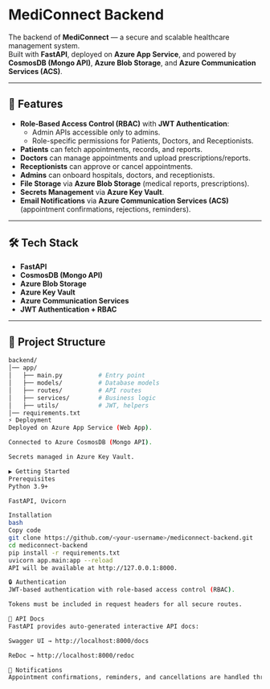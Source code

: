 # MediConnect Backend

The backend of **MediConnect** — a secure and scalable healthcare management system.  
Built with **FastAPI**, deployed on **Azure App Service**, and powered by **CosmosDB (Mongo API)**, **Azure Blob Storage**, and **Azure Communication Services (ACS)**.

---

## 🚀 Features
- **Role-Based Access Control (RBAC)** with **JWT Authentication**:
  - Admin APIs accessible only to admins.
  - Role-specific permissions for Patients, Doctors, and Receptionists.
- **Patients** can fetch appointments, records, and reports.
- **Doctors** can manage appointments and upload prescriptions/reports.
- **Receptionists** can approve or cancel appointments.
- **Admins** can onboard hospitals, doctors, and receptionists.
- **File Storage** via **Azure Blob Storage** (medical reports, prescriptions).
- **Secrets Management** via **Azure Key Vault**.
- **Email Notifications** via **Azure Communication Services (ACS)** (appointment confirmations, rejections, reminders).

---

## 🛠️ Tech Stack
- **FastAPI**
- **CosmosDB (Mongo API)**
- **Azure Blob Storage**
- **Azure Key Vault**
- **Azure Communication Services**
- **JWT Authentication + RBAC**

---

## 📂 Project Structure
```bash
backend/
│── app/
│   ├── main.py          # Entry point
│   ├── models/          # Database models
│   ├── routes/          # API routes
│   ├── services/        # Business logic
│   ├── utils/           # JWT, helpers
│── requirements.txt
⚡ Deployment
Deployed on Azure App Service (Web App).

Connected to Azure CosmosDB (Mongo API).

Secrets managed in Azure Key Vault.

▶️ Getting Started
Prerequisites
Python 3.9+

FastAPI, Uvicorn

Installation
bash
Copy code
git clone https://github.com/<your-username>/mediconnect-backend.git
cd mediconnect-backend
pip install -r requirements.txt
uvicorn app.main:app --reload
API will be available at http://127.0.0.1:8000.

🔒 Authentication
JWT-based authentication with role-based access control (RBAC).

Tokens must be included in request headers for all secure routes.

📡 API Docs
FastAPI provides auto-generated interactive API docs:

Swagger UI → http://localhost:8000/docs

ReDoc → http://localhost:8000/redoc

📧 Notifications
Appointment confirmations, reminders, and cancellations are handled through Azure Communication Services (ACS).
